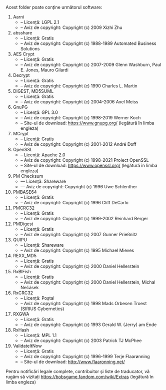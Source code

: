 Acest folder poate conține următorul software:

1. Aarni
   - – Licență: LGPL 2.1
   - – Aviz de copyright: Copyright (c) 2009 Xizhi Zhu
2. absshare
   - – Licență: Gratis
   - – Aviz de copyright: Copyright (c) 1988-1989 Automated Business Solutions
3. AES Crypt
   - – Licență: Gratis
   - – Aviz de copyright: Copyright (c) 2007-2009 Glenn Washburn, Paul E. Jones, Mauro Gilardi
4. Decrypt
   - – Licență: Gratis
   - – Aviz de copyright: Copyright (c) 1990 Charles L. Martin
5. DIGEST, MD5SUML
   - – Licență: Gratis
   - – Aviz de copyright: Copyright (c) 2004-2006 Axel Meiss
6. GnuPG
   - – Licență: GPL 3.0
   - – Aviz de copyright: Copyright (c) 1998-2019 Werner Koch
   - – Site-ul de download: https://www.gnupg.org/ (legătură în limba engleza)
7. MCrypt
   - – Licență: Gratis
   - – Aviz de copyright: Copyright (c) 2001-2012 André Doff
8. OpenSSL
   - – Licență: Apache 2.0
   - – Aviz de copyright: Copyright (c) 1998-2021 Proiect OpenSSL
   - – Site-ul de download: https://www.openssl.org/ (legătură în limba engleza)
9. PM Checksum
   - — Licență: Shareware
   - — Aviz de copyright: Copyright (c) 1996 Uwe Schlenther
10. PMBASE64
    - – Licență: Gratis
    - – Aviz de copyright: Copyright (c) 1996 Cliff DeCarlo
11. PMCRC32
    - – Licență: Gratis
    - – Aviz de copyright: Copyright (c) 1999-2002 Reinhard Berger
12. PMDigest
    - – Licență: Gratis
    - – Aviz de copyright: Copyright (c) 2007 Gunner Prießnitz
13. QUIPU
    - – Licență: Shareware
    - – Aviz de copyright: Copyright (c) 1995 Michael Mieves
14. REXX_MD5
    - – Licență: Gratis
    - – Aviz de copyright: Copyright (c) 2000 Daniel Hellerstein
15. RxBlFish
    - – Licență: Gratis
    - – Aviz de copyright: Copyright (c) 2000 Daniel Hellerstein, Michal Nečásek
16. RxCRC32
    - – Licență: Poștal
    - – Aviz de copyright: Copyright (c) 1998 Mads Orbesen Troest (SIRIUS Cybernetics)
17. RXGWA
    - – Licență: Gratis
    - – Aviz de copyright: Copyright (c) 1993 Gerald W. (Jerry) am Ende
18. RxHash
    - – Licență: MPL 1.1
    - – Aviz de copyright: Copyright (c) 2003 Patrick TJ McPhee
19. ValidateItNow
    - – Licență: Gratis
    - – Aviz de copyright: Copyright (c) 1996-1999 Terje Flaarønning
    - – Site-ul de download: http://www.flaaronning.net/

Pentru notificări legale complete, contribuitor și liste de traducator, vă rugăm să vizitați https://bobsgame.fandom.com/wiki/Extras (legătură în limba engleza)
